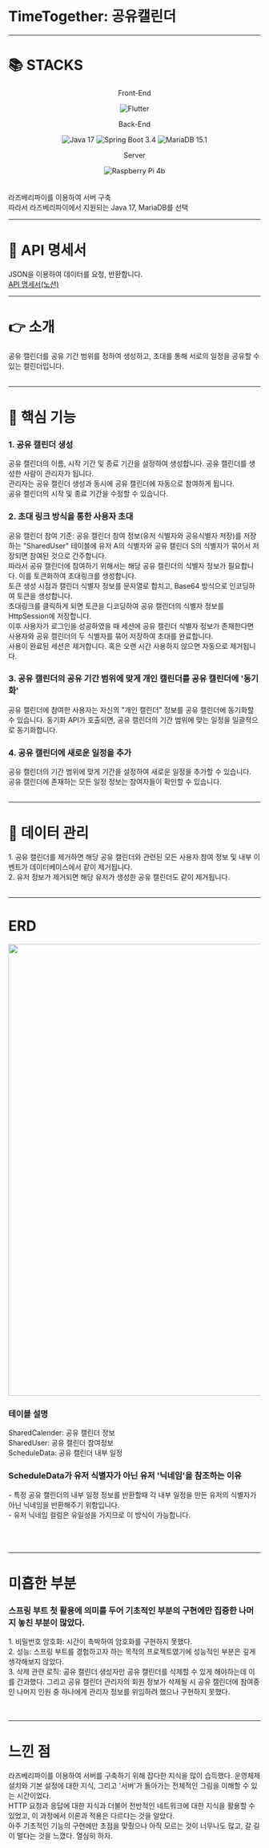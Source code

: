 # TimeTogether: 공유캘린더

<hr />
<h1>📚 STACKS</h1>
<div align=center> 
  <p>Front-End</p>
  <img src="https://img.shields.io/badge/Flutter-02569B?style=for-the-badge&logo=Flutter&logoColor=white" alt="Flutter"> 
  
  <p>Back-End</p>
  <img src="https://img.shields.io/badge/Java%2017-007396?style=for-the-badge&logo=Java&logoColor=white" alt="Java 17"> 
  <img src="https://img.shields.io/badge/Spring%20Boot%203.4-6DB33F?style=for-the-badge&logo=SpringBoot&logoColor=white" alt="Spring Boot 3.4">
  <img src="https://img.shields.io/badge/MariaDB%2015.1-003545?style=for-the-badge&logo=MariaDB&logoColor=white" alt="MariaDB 15.1">

  <p>Server</p>
  <img src="https://img.shields.io/badge/Raspberry%20Pi-A22846?style=for-the-badge&logo=RaspberryPi&logoColor=white" alt="Raspberry Pi 4b">
</div>
<br />
<br />
<div>
  라즈베리파이를 이용하여 서버 구축 <br />
  따라서 라즈베리파이에서 지원되는 Java 17, MariaDB를 선택
</div>

<hr />
<h1>📝 API 명세서</h1>
<div>
  JSON을 이용하여 데이터를 요청, 반환합니다.
</div>
<a href="https://sincere-mass-b32.notion.site/API-15cdd9371a1080e29613d6cee5107ac2?pvs=74">API 명세서(노션)</a>


<hr />
<h1>👉 소개</h1>
<div>
  공유 캘린더를 공유 기간 범위를 정하여 생성하고, 초대를 통해 서로의 일정을 공유할 수 있는 캘린더입니다.
</div>
<br />

<hr />
<h1>📅 핵심 기능</h1>
<div>
  <h3>1. 공유 캘린더 생성</h3>
  공유 캘린더의 이름, 시작 기간 및 종료 기간을 설정하여 생성합니다. 공유 캘린더를 생성한 사람이 관리자가 됩니다. <br />
  관리자는 공유 캘린더 생성과 동시에 공유 캘린더에 자동으로 참여하게 됩니다. <br />
  공유 캘린더의 시작 및 종료 기간을 수정할 수 있습니다.
</div>
<div>
  <h3>2. 초대 링크 방식을 통한 사용자 초대</h3>
  공유 캘린더 참여 기준: 공유 캘린더 참여 정보(유저 식별자와 공유식별자 저장)를 저장하는 "SharedUser" 테이블에 유저 A의 식별자와 공유 캘린더 S의 식별자가 묶어서 저장되면 참여된 것으로 간주합니다. <br />
  따라서 공유 캘린더에 참여하기 위해서는 해당 공유 캘린더의 식별자 정보가 필요합니다. 이를 토큰화하여 초대링크를 생성합니다. <br />
  토큰 생성 시점과 캘린더 식별자 정보를 문자열로 합치고, Base64 방식으로 인코딩하여 토큰을 생성합니다.
  <br />
  초대링크를 클릭하게 되면 토큰을 디코딩하여 공유 캘린더의 식별자 정보를 HttpSession에 저장합니다. <br />
  이후 사용자가 로그인을 성공하였을 때 세션에 공유 캘린더 식별자 정보가 존재한다면 사용자와 공유 캘린더의 두 식별자를 묶어 저장하여 초대를 완료합니다. <br />
  사용이 완료된 세션은 제거합니다. 혹은 오랜 시간 사용하지 않으면 자동으로 제거됩니다.
</div>
<div>
  <h3>3. 공유 캘린더의 공유 기간 범위에 맞게 개인 캘린더를 공유 캘린더에 '동기화'</h3>
  공유 캘린더에 참여한 사용자는 자신의 "개인 캘린더" 정보를 공유 캘린더에 동기화할 수 있습니다. 동기화 API가 호출되면, 공유 캘린더의 기간 범위에 맞는 일정을 일괄적으로 동기화합니다.
</div>
<div>
  <h3>4. 공유 캘린더에 새로운 일정을 추가</h3>
  공유 캘린더의 기간 범위에 맞게 기간을 설정하여 새로운 일정을 추가할 수 있습니다. <br />
  공유 캘린더에 존재하는 모든 일정 정보는 참여자들이 확인할 수 있습니다.
</div>
<br />

<hr />
<h1>🔨 데이터 관리</h1>
<div>
  1. 공유 캘린더를 제거하면 해당 공유 캘린더와 관련된 모든 사용자 참여 정보 및 내부 이벤트가 데이터베이스에서 같이 제거됩니다.
  <br />
  2. 유저 정보가 제거되면 해당 유저가 생성한 공유 캘린더도 같이 제거됩니다.
</div>
<br />

<hr />
<h1>ERD</h1>
<img src="https://github.com/user-attachments/assets/069de6a1-f7f7-4e87-ae4f-9aa43f356799" width=900/>
<div>
  <h3>테이블 설명</h3>
  SharedCalender: 공유 캘린더 정보 <br />
  SharedUser: 공유 캘린더 참여정보 <br />
  ScheduleData: 공유 캘린더 내부 일정
</div>
<div>
  <h3>ScheduleData가 유저 식별자가 아닌 유저 '닉네임'을 참조하는 이유</h3>
  - 특정 공유 캘린더의 내부 일정 정보를 반환할때 각 내부 일정을 만든 유저의 식별자가 아닌 닉네임을 반환해주기 위함입니다. <br />
  - 유저 닉네임 컬럼은 유일성을 가지므로 이 방식이 가능합니다.
</div>
<br />
<br />
<br />

<hr />
<h1>미흡한 부분</h1>
<div>
  <h3>스프링 부트 첫 활용에 의미를 두어 기초적인 부분의 구현에만 집중한 나머지 놓친 부분이 많았다.</h3>
  1. 비밀번호 암호화: 시간이 촉박하여 암호화를 구현하지 못했다. <br />
  2. 성능: 스프링 부트를 경험하고자 하는 목적의 프로젝트였기에 성능적인 부분은 깊게 생각해보지 않았다. <br />
  3. 삭제 관련 로직: 공유 캘린더 생성자만 공유 캘린더를 삭제할 수 있게 해야하는데 이를 간과했다. 그리고 공유 캘린더 관리자의 회원 정보가 삭제될 시 공유 캘린더에 참여중인 나머지 인원 중 하나에게 관리자 정보를 위임하려 했으나 구현하지 못했다.
</div>
<br />
<br />

<hr />
<h1>느낀 점</h1>
<div>
  라즈베리파이를 이용하여 서버를 구축하기 위해 잡다한 지식을 많이 습득했다. 운영체제 설치와 기본 설정에 대한 지식, 그리고 '서버'가 돌아가는 전체적인 그림을 이해할 수 있는 시간이었다. <br />
  HTTP 요청과 응답에 대한 지식과 더불어 전반적인 네트워크에 대한 지식을 활용할 수 있었고, 이 과정에서 이론과 적용은 다르다는 것을 알았다. <br />
  아주 기초적인 기능의 구현에만 초점을 맞췄으나 아직 모르는 것이 너무나도 많고, 갈 길이 멀다는 것을 느꼈다. 열심히 하자.
</div>
